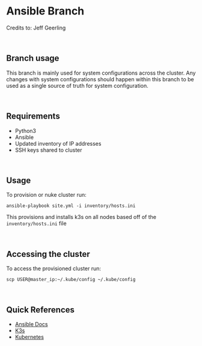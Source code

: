 # Ansible Branch 

Credits to: Jeff Geerling

<br>

## Branch usage 
This branch is mainly used for system configurations across the cluster. Any changes with system configurations should happen within this branch to be used as a single source of truth for system configuration. 

<br>

## Requirements 

- Python3 
- Ansible 
- Updated inventory of IP addresses
- SSH keys shared to cluster 

<br>

## Usage 
To provision or nuke cluster run: 

    ansible-playbook site.yml -i inventory/hosts.ini 

This provisions and installs k3s on all nodes based off of the `inventory/hosts.ini` file 


<br>

## Accessing the cluster 
 To access the provisioned cluster run:

    scp USER@master_ip:~/.kube/config ~/.kube/config

<br>

## Quick References 

- [Ansible Docs](https://docs.ansible.com/)
- [K3s](https://rancher.com/docs/k3s/latest/en/)
- [Kubernetes](https://kubernetes.io/docs/home/)
